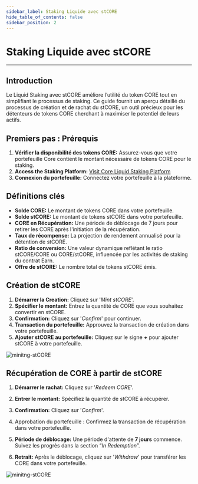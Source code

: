 ```yaml
---
sidebar_label: Staking Liquide avec stCORE
hide_table_of_contents: false
sidebar_position: 2
---
```


# Staking Liquide avec stCORE

---

## Introduction

Le Liquid Staking avec stCORE améliore l’utilité du token CORE tout en simplifiant le processus de staking. Ce guide fournit un aperçu détaillé du processus de création et de rachat du stCORE, un outil précieux pour les détenteurs de tokens CORE cherchant à maximiser le potentiel de leurs actifs.

## Premiers pas : Prérequis

1. **Vérifier la disponibilité des tokens CORE:** Assurez-vous que votre portefeuille Core contient le montant nécessaire de tokens CORE pour le staking.
2. **Access the Staking Platform:** [Visit Core Liquid Staking Platform](https://stake.coredao.org/liquid-staking/stcore)
3. **Connexion du portefeuille:** Connectez votre portefeuille à la plateforme.

## Définitions clés

- **Solde CORE:** Le montant de tokens CORE dans votre portefeuille.
- **Solde stCORE:** Le montant de tokens stCORE dans votre portefeuille.
- **CORE en Récupération:** Une période de déblocage de 7 jours pour retirer les CORE après l'initiation de la récupération.
- **Taux de récompense:** La projection de rendement annualisé pour la détention de stCORE.
- **Ratio de conversion:** Une valeur dynamique reflétant le ratio stCORE/CORE ou CORE/stCORE, influencée par les activités de staking du contrat Earn.
- **Offre de stCORE:** Le nombre total de tokens stCORE émis.

## Création de stCORE

1. **Démarrer la Creation:** Cliquez sur '_Mint stCORE_'.
2. **Spécifier le montant:** Entrez la quantité de CORE que vous souhaitez convertir en stCORE.
3. **Confirmation:** Cliquez sur '_Confirm_' pour continuer.
4. **Transaction du portefeuille:** Approuvez la transaction de création dans votre portefeuille.
5. **Ajouter stCORE au portefeuille:** Cliquez sur le signe **_+_** pour ajouter stCORE à votre portefeuille.

![minitng-stCORE](../../../../static/img/stCore/mint-stcore.png)

## Récupération de CORE à partir de stCORE

1. **Démarrer le rachat:** Cliquez sur '_Redeem CORE_'.

2. **Entrer le montant:** Spécifiez la quantité de stCORE à récupérer.

3. **Confirmation:** Cliquez sur '_Confirm_'.

4. Approbation du portefeuille : Confirmez la transaction de récupération dans votre portefeuille.

5. **Période de déblocage:** Une période d'attente de **7 jours** commence. Suivez les progrès dans la section “_In Redemption_”.

6. **Retrait:** Après le déblocage, cliquez sur '_Withdraw_' pour transférer les CORE dans votre portefeuille.

![minitng-stCORE](../../../../static/img/stCore/redeem-stcore.png)
